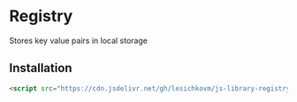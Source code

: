 # Registry #

Stores key value pairs in local storage

## Installation ##

```html
<script src="https://cdn.jsdelivr.net/gh/lesichkovm/js-library-registry@1.0.0/registry.js"></script>
```
